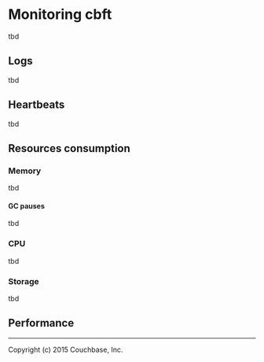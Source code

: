# Monitoring cbft

tbd

## Logs

tbd

## Heartbeats

tbd

## Resources consumption

### Memory

tbd

#### GC pauses

tbd

### CPU

tbd

### Storage

tbd

## Performance

---

Copyright (c) 2015 Couchbase, Inc.

